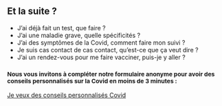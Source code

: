 ## Et la suite ?

* J’ai déjà fait un test, que faire ?
* J’ai une maladie grave, quelle spécificités ?
* J’ai des symptômes de la Covid, comment faire mon suivi ?
* Je suis cas contact de cas contact, qu’est-ce que ça veut dire ?
* J’ai un rendez-vous pour me faire vacciner, puis-je y aller ?

### <small>Nous vous invitons à compléter notre formulaire anonyme pour avoir des conseils personnalisés sur la Covid en moins de 3 minutes :</small>

<div class="form-controls">
    <div class="button-full-width">
        <a class="button button-full-width" href="/#conseils">Je veux des conseils personnalisés Covid</a>
    </div>
</div>
